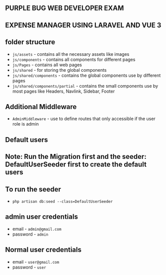 ## PURPLE BUG WEB DEVELOPER EXAM

## EXPENSE MANAGER USING LARAVEL AND VUE 3

## folder structure

-   `js/assets` - contains all the necessary assets like images
-   `js/components` - contains all components for different pages
-   `js/Pages` - contains all web pages
-   `js/shared` - for storing the global components
-   `js/shared/components` - contains the global components use by different pages
-   `js/shared/components/partial` - contains the small components use by most pages like Headers, Navlink, Sidebar, Footer

## Additional Middleware

-   `AdminMiddleware` - use to define routes that only accessible if the user role is admin

## Default users

## Note: Run the Migration first and the seeder: DefaultUserSeeder first to create the default users

## To run the seeder

-   `php artisan db:seed --class=DefaultUserSeeder`

## admin user credentials

-   email - `admin@gmail.com`
-   password - `admin`

## Normal user credentials

-   email - `user@gmail.com`
-   password - `user`
